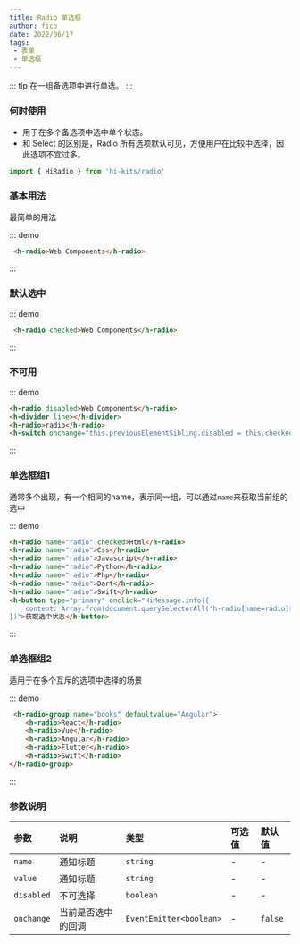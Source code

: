 ```yaml
---
title: Radio 单选框
author: fico
date: 2022/06/17
tags:
 - 表单
 - 单选框
---
```

::: tip
在一组备选项中进行单选。
:::
### 何时使用

- 用于在多个备选项中选中单个状态。
- 和 Select 的区别是，Radio 所有选项默认可见，方便用户在比较中选择，因此选项不宜过多。

```ts
import { HiRadio } from 'hi-kits/radio'
```
### 基本用法
最简单的用法

::: demo
```html
 <h-radio>Web Components</h-radio>

```
:::
### 默认选中

::: demo
```html
 <h-radio checked>Web Components</h-radio>

```
:::

### 不可用
::: demo
```html
<h-radio disabled>Web Components</h-radio>
<h-divider line></h-divider>
<h-radio>radio</h-radio>
<h-switch onchange="this.previousElementSibling.disabled = this.checked"></h-switch>

```
:::

### 单选框组1
通常多个出现，有一个相同的name，表示同一组，可以通过`name`来获取当前组的选中

::: demo
```html
<h-radio name="radio" checked>Html</h-radio>
<h-radio name="radio">Css</h-radio>
<h-radio name="radio">Javascript</h-radio>
<h-radio name="radio">Python</h-radio>
<h-radio name="radio">Php</h-radio>
<h-radio name="radio">Dart</h-radio>
<h-radio name="radio">Swift</h-radio>
<h-button type="primary" onclick="HiMessage.info({
    content: Array.from(document.querySelectorAll('h-radio[name=radio][checked]')).map(el=>el.textContent)
})">获取选中状态</h-button>

```
:::

### 单选框组2
适用于在多个互斥的选项中选择的场景

::: demo
```html
 <h-radio-group name="books" defaultvalue="Angular">
    <h-radio>React</h-radio>
    <h-radio>Vue</h-radio>
    <h-radio>Angular</h-radio>
    <h-radio>Flutter</h-radio>
    <h-radio>Swift</h-radio>
</h-radio-group>

```
:::

### 参数说明

|参数|说明|类型|可选值|默认值
|:--|:--|:--|:-----|:---
| `name`| 通知标题 |  `string` | - | -
| `value`| 通知标题 |  `string` | - | -
| `disabled`| 不可选择 |  `boolean` | - | -
| `onchange`| 当前是否选中的回调	 |  `EventEmitter<boolean>` | - | `false`
